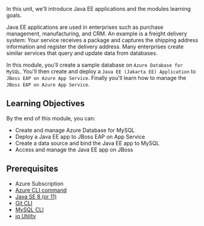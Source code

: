 In this unit, we'll introduce Java EE applications and the modules learning goals.

Java EE applications are used in enterprises such as purchase management, manufacturing, and CRM.
An example is a freight delivery system:
Your service receives a package and captures the shipping address information and register the delivery address.
Many enterprises create similar services that query and update data from databases.

In this module, you'll create a sample database on `Azure Database for MySQL`.
You'll then create and deploy a `Java EE (Jakarta EE) Application` to `JBoss EAP on Azure App Service`.
Finally you'll learn how to manage the `JBoss EAP on Azure App Service`.

## Learning Objectives

By the end of this module, you can:

- Create and manage Azure Database for MySQL
- Deploy a Java EE app to JBoss EAP on App Service
- Create a data source and bind the Java EE app to MySQL
- Access and manage the Java EE app on JBoss

## Prerequisites

- Azure Subscription
- [Azure CLI command]((https://docs.microsoft.com/cli/azure/install-azure-cli?view=azure-cli-latest&WT.mc_id=java-9121-yoterada))
- [Java SE 8 (or 11)]((https://www.oracle.com/java/technologies/javase/javase-jdk8-downloads.html))
- [Git CLI](https://git-scm.com/downloads)
- [MySQL CLI](https://dev.mysql.com/downloads/shell/)
- [jq Utility](https://stedolan.github.io/jq/)

